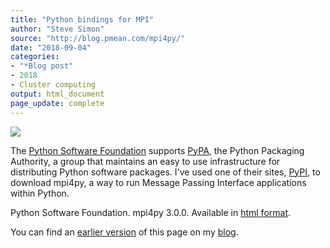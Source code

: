 ```yaml
---
title: "Python bindings for MPI"
author: "Steve Simon"
source: "http://blog.pmean.com/mpi4py/"
date: "2018-09-04"
categories:
- "*Blog post"
- 2018
- Cluster computing
output: html_document
page_update: complete
---
```


![](http://www.pmean.com/new-images/18/mpi4py01.png)

<!---More--->

The [Python Software Foundation][pys1] supports [PyPA][pyp1], the Python Packaging Authority, a group that maintains an easy to use infrastructure for distributing Python software packages. I've used one of their sites, [PyPI][pyp2], to download mpi4py, a way to run Message Passing Interface applications within Python.

Python Software Foundation. mpi4py 3.0.0. Available in [html format][mpi1].

You can find an [earlier version][sim1] of this page on my [blog][sim2].

[sim1]: http://blog.pmean.com/mpi4py/
[sim2]: http://blog.pmean.com

[mpi1]: https://pypi.org/project/mpi4py/
[pyp1]: https://www.pypa.io/en/latest/
[pyp2]: https://pypi.org/
[pys1]: https://www.python.org/psf/


